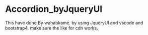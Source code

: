 # Accordion_byJqueryUI
This have done By wahabkame.
by using JqueryUI and vscode and bootstrap4.
make sure the like for cdn works. 
